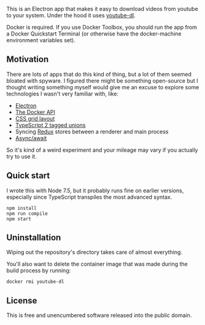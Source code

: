 This is an Electron app that makes it easy to download
videos from youtube to your system. Under the hood it
uses [youtube-dl](https://rg3.github.io/youtube-dl/).

Docker is required. If you use Docker Toolbox, you should
run the app from a Docker Quickstart Terminal (or otherwise
have the docker-machine environment variables set).

## Motivation

There are lots of apps that do this kind of thing, but a
lot of them seemed bloated with spyware. I figured there might
be something open-source but I thought writing something myself
would give me an excuse to explore some technologies I wasn't
very familiar with, like:

* [Electron](http://electron.atom.io/)
* [The Docker API](https://docs.docker.com/engine/api/)
* [CSS grid layout](https://developer.mozilla.org/en-US/docs/Web/CSS/CSS_Grid_Layout)
* [TypeScript 2 tagged unions](https://blog.mariusschulz.com/2016/11/03/typescript-2-0-tagged-union-types)
* Syncing [Redux](http://redux.js.org/) stores between a renderer and main process
* [Async/await](https://developer.mozilla.org/en-US/docs/Web/JavaScript/Reference/Statements/async_function)

So it's kind of a weird experiment and your mileage may vary
if you actually try to use it.

## Quick start

I wrote this with Node 7.5, but it probably runs fine on earlier versions,
especially since TypeScript transpiles the most advanced syntax.

```
npm install
npm run compile
npm start
```

## Uninstallation

Wiping out the repository's directory takes care of almost everything.

You'll also want to delete the container image that was made during the
build process by running:

```
docker rmi youtube-dl
```

## License

This is free and unencumbered software released into the public domain.
